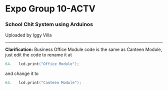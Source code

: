 # Expo Group 10-ACTV
### School Chit System using Arduinos

Uploaded by Iggy Villa 

---

**Clarification:**
Business Office Module code is the same as Canteen Module, just edit the code to rename it at 
```c++
64.   lcd.print("Office Module");
```
and change it to
```c++
64.   lcd.print("Canteen Module");
```
